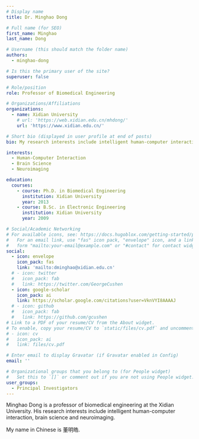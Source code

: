 ```yaml
---
# Display name
title: Dr. Minghao Dong

# Full name (for SEO)
first_name: Minghao
last_name: Dong

# Username (this should match the folder name)
authors:
  - minghao-dong

# Is this the primary user of the site?
superuser: false

# Role/position
role: Professor of Biomedical Engineering

# Organizations/Affiliations
organizations:
  - name: Xidian University
    # url: 'https://web.xidian.edu.cn/mhdong/'
    url: 'https://www.xidian.edu.cn/'

# Short bio (displayed in user profile at end of posts)
bio: My research interests include intelligent human-computer interaction, brain science and neuroimaging.

interests:
  - Human-Computer Interaction
  - Brain Science
  - Neuroimaging

education:
  courses:
    - course: Ph.D. in Biomedical Engineering
      institution: Xidian University
      year: 2013
    - course: B.Sc. in Electronic Engineering
      institution: Xidian University
      year: 2009

# Social/Academic Networking
# For available icons, see: https://docs.hugoblox.com/getting-started/page-builder/#icons
#   For an email link, use "fas" icon pack, "envelope" icon, and a link in the
#   form "mailto:your-email@example.com" or "#contact" for contact widget.
social:
  - icon: envelope
    icon_pack: fas
    link: 'mailto:dminghao@xidian.edu.cn'
  # - icon: twitter
  #   icon_pack: fab
  #   link: https://twitter.com/GeorgeCushen
  - icon: google-scholar
    icon_pack: ai
    link: https://scholar.google.com/citations?user=VknVYI8AAAAJ
  # - icon: github
  #   icon_pack: fab
  #   link: https://github.com/gcushen
# Link to a PDF of your resume/CV from the About widget.
# To enable, copy your resume/CV to `static/files/cv.pdf` and uncomment the lines below.
# - icon: cv
#   icon_pack: ai
#   link: files/cv.pdf

# Enter email to display Gravatar (if Gravatar enabled in Config)
email: ''

# Organizational groups that you belong to (for People widget)
#   Set this to `[]` or comment out if you are not using People widget.
user_groups:
  - Principal Investigators
---
```


Minghao Dong is a professor of biomedical engineering at the Xidian University. His research interests include intelligent human-computer interaction, brain science and neuroimaging.

My name in Chinese is 董明皓.